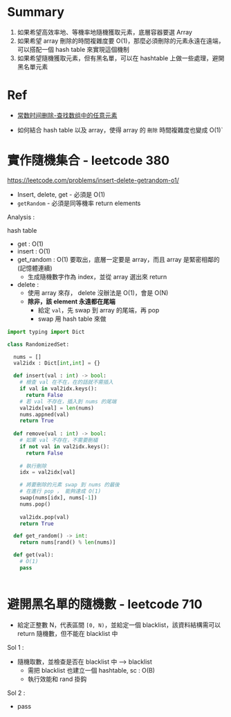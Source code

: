 # Summary


1. 如果希望高效率地、等機率地隨機獲取元素，底層容器要選 Array
2. 如果希望 array 刪除的時間複雜度要 O(1)，那麼必須刪除的元素永遠在遠端，可以搭配一個 hash table 來實現這個機制
3. 如果希望隨機獲取元素，但有黑名單，可以在 hashtable 上做一些處理，避開黑名單元素

# Ref

* [常数时间删除-查找数组中的任意元素](https://labuladong.github.io/algo/2/20/33/)


* 如何結合 hash table 以及 array，使得 array 的 `刪除` 時間複雜度也變成 O(1)`

# 實作隨機集合 - leetcode 380

https://leetcode.com/problems/insert-delete-getrandom-o1/

* Insert, delete, get - 必須是 O(1)
* `getRandom` - 必須是同等機率 return elements

Analysis : 

hash table

* get : O(1)
* insert : O(1)
* get_random : O(1) 要取出，底層一定要是 array，而且 array 是緊密相鄰的(記憶體連續)
  * 生成隨機數字作為 index，並從 array 選出來 return 
* delete : 
  * 使用 array 來存， delete 沒辦法是 O(1)，會是 O(N)
  * **除非，該 element 永遠都在尾端**
    * 給定 `val`，先 swap 到 array 的尾端，再 pop
    * swap 用 hash table 來做

```python
import typing import Dict

class RandomizedSet:

  nums = []
  val2idx : Dict[int,int] = {}

  def insert(val : int) -> bool:
    # 檢查 val 在不在，在的話就不需插入
    if val in val2idx.keys():
      return False
    # 若 val 不存在，插入到 nums 的尾端
    val2idx[val] = len(nums)
    nums.appned(val)
    return True
  
  def remove(val : int) -> bool:
    # 如果 val 不存在，不需要刪橻
    if not val in val2idx.keys():
      return False
    
    # 執行刪除
    idx = val2idx[val]

    # 將要刪除的元素 swap 到 nums 的最後
    # 在進行 pop ， 能夠達成 O(1)
    swap(nums[idx], nums[-1])
    nums.pop()
    
    val2idx.pop(val)
    return True

  def get_random() -> int:
    return nums[rand() % len(nums)]

  def get(val):
    # O(1)
    pass
  
```

# 避開黑名單的隨機數 - leetcode 710

* 給定正整數 N，代表區間 `[0, N)`，並給定一個 blacklist，該資料結構需可以 return 隨機數，但不能在 blacklist 中


Sol 1 :
* 隨機取數，並檢查是否在 blacklist 中 --> blacklist
  * 需把 blacklist 也建立一個 hashtable, sc : O(B)
  * 執行效能和 rand 掛鈎

Sol 2 :
* pass



<!-- ```python
from typing import Dict

class RaodmizeWithBlackList:
  def __init__(self, n : int, blacklist : List[int]):
    self.nums = list(range(n))
    self.blacklist = blacklist
    self.val2idx = {
      val : idx
      for idx, val in enumerate(self.nums)
    }

    self.block_blacklist()

  def block_blacklist(self):
    for e in blacklist:
      self.validx.pop(e)

  def get_random() -> int:
    return nums[rand() % len(nums)]

``` -->


